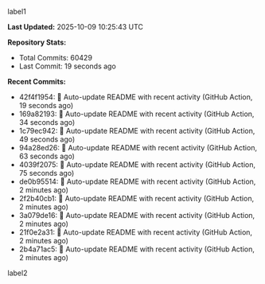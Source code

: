 
label1 
<!-- ACTIVITY_START -->
**Last Updated:** 2025-10-09 10:25:43 UTC

**Repository Stats:**
- Total Commits: 60429
- Last Commit: 19 seconds ago

**Recent Commits:**
- 42f4f1954: 🤖 Auto-update README with recent activity (GitHub Action, 19 seconds ago)
- 169a82193: 🤖 Auto-update README with recent activity (GitHub Action, 34 seconds ago)
- 1c79ec942: 🤖 Auto-update README with recent activity (GitHub Action, 49 seconds ago)
- 94a28ed26: 🤖 Auto-update README with recent activity (GitHub Action, 63 seconds ago)
- 4039f2075: 🤖 Auto-update README with recent activity (GitHub Action, 75 seconds ago)
- de0b95514: 🤖 Auto-update README with recent activity (GitHub Action, 2 minutes ago)
- 2f2b40cb1: 🤖 Auto-update README with recent activity (GitHub Action, 2 minutes ago)
- 3a079de16: 🤖 Auto-update README with recent activity (GitHub Action, 2 minutes ago)
- 21f0e2a31: 🤖 Auto-update README with recent activity (GitHub Action, 2 minutes ago)
- 2b4a71ac5: 🤖 Auto-update README with recent activity (GitHub Action, 2 minutes ago)
<!-- ACTIVITY_END -->

label2
